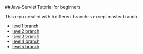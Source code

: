 ##Java-Servlet Tutorial for beginners

This repo created with 5 different branches except master branch.

 - [level1 branch](https://github.com/okulbilisim/Java-Servlet/tree/level1)
 - [level2 branch](https://github.com/okulbilisim/Java-Servlet/tree/level2)
 - [level3 branch](https://github.com/okulbilisim/Java-Servlet/tree/level3)
 - [level4 branch](https://github.com/okulbilisim/Java-Servlet/tree/level4)
 - [level5 branch](https://github.com/okulbilisim/Java-Servlet/tree/level5)

 

